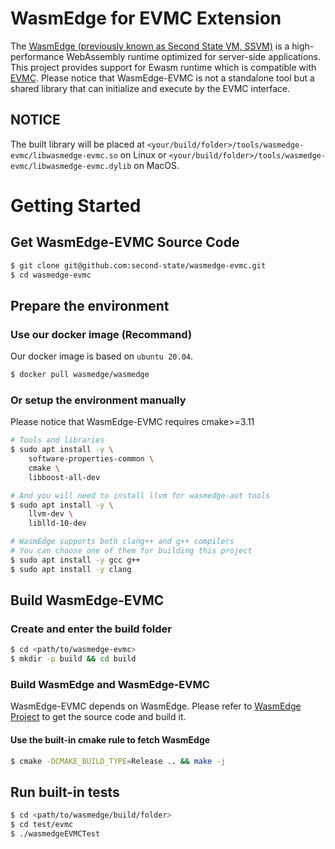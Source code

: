 # WasmEdge for EVMC Extension

The [WasmEdge (previously known as Second State VM, SSVM)](https://github.com/WasmEdge/WasmEdge) is a high-performance WebAssembly runtime optimized for server-side applications. This project provides support for Ewasm runtime which is compatible with [EVMC](https://github.com/ethereum/evmc). Please notice that WasmEdge-EVMC is not a standalone tool but a shared library that can initialize and execute by the EVMC interface.

## NOTICE

The built library will be placed at `<your/build/folder>/tools/wasmedge-evmc/libwasmedge-evmc.so` on Linux or `<your/build/folder>/tools/wasmedge-evmc/libwasmedge-evmc.dylib` on MacOS.

# Getting Started

## Get WasmEdge-EVMC Source Code

```bash
$ git clone git@github.com:second-state/wasmedge-evmc.git
$ cd wasmedge-evmc
```

## Prepare the environment


### Use our docker image (Recommand)

Our docker image is based on `ubuntu 20.04`.

```bash
$ docker pull wasmedge/wasmedge
```

### Or setup the environment manually

Please notice that WasmEdge-EVMC requires cmake>=3.11

```bash
# Tools and libraries
$ sudo apt install -y \
	software-properties-common \
	cmake \
	libboost-all-dev

# And you will need to install llvm for wasmedge-aot tools
$ sudo apt install -y \
	llvm-dev \
	liblld-10-dev

# WasmEdge supports both clang++ and g++ compilers
# You can choose one of them for building this project
$ sudo apt install -y gcc g++
$ sudo apt install -y clang
```

## Build WasmEdge-EVMC

### Create and enter the build folder

```bash
$ cd <path/to/wasmedge-evmc>
$ mkdir -p build && cd build
```

### Build WasmEdge and WasmEdge-EVMC

WasmEdge-EVMC depends on WasmEdge. Please refer to [WasmEdge Project](https://github.com/WasmEdge/WasmEdge) to get the source code and build it.

#### Use the built-in cmake rule to fetch WasmEdge

```bash
$ cmake -DCMAKE_BUILD_TYPE=Release .. && make -j
```

## Run built-in tests

```bash
$ cd <path/to/wasmedge/build/folder>
$ cd test/evmc
$ ./wasmedgeEVMCTest
```
